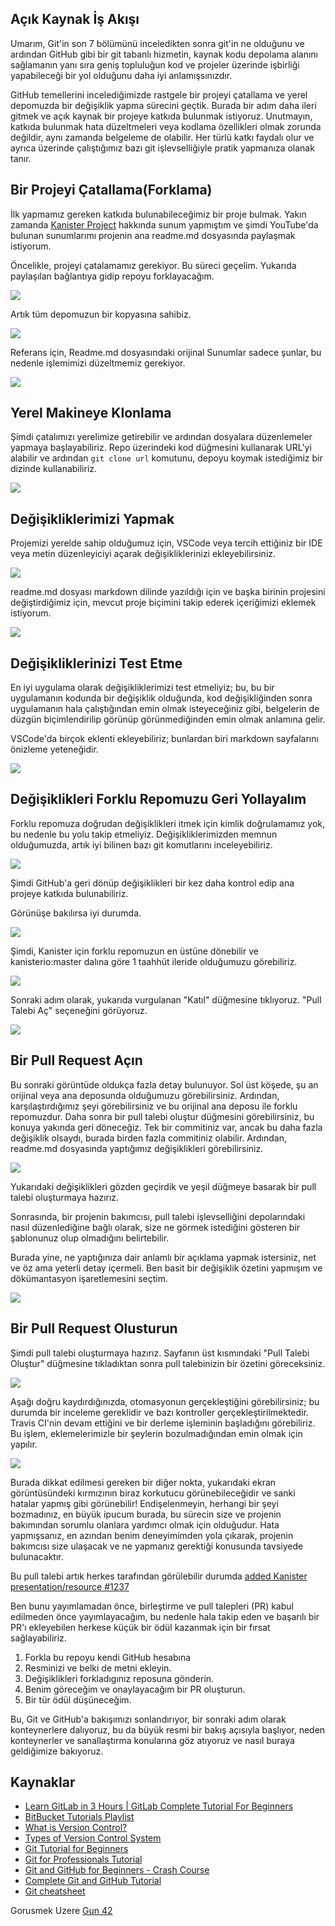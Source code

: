 ## Açık Kaynak İş Akışı

Umarım, Git'in son 7 bölümünü inceledikten sonra git'in ne olduğunu ve ardından GitHub gibi bir git tabanlı hizmetin, kaynak kodu depolama alanını sağlamanın yanı sıra geniş topluluğun kod ve projeler üzerinde işbirliği yapabileceği bir yol olduğunu daha iyi anlamışsınızdır.

GitHub temellerini incelediğimizde rastgele bir projeyi çatallama ve yerel depomuzda bir değişiklik yapma sürecini geçtik. Burada bir adım daha ileri gitmek ve açık kaynak bir projeye katkıda bulunmak istiyoruz. Unutmayın, katkıda bulunmak hata düzeltmeleri veya kodlama özellikleri olmak zorunda değildir, aynı zamanda belgeleme de olabilir. Her türlü katkı faydalı olur ve ayrıca üzerinde çalıştığımız bazı git işlevselliğiyle pratik yapmanıza olanak tanır.

## Bir Projeyi Çatallama(Forklama)

İlk yapmamız gereken katkıda bulunabileceğimiz bir proje bulmak. Yakın zamanda [Kanister Project](https://github.com/kanisterio/kanister) hakkında sunum yapmıştım ve şimdi YouTube'da bulunan sunumlarımı projenin ana readme.md dosyasında paylaşmak istiyorum.

Öncelikle, projeyi çatalamamız gerekiyor. Bu süreci geçelim. Yukarıda paylaşılan bağlantıya gidip repoyu forklayacağım.

![](Images/Day41_Git1.png)

Artık tüm depomuzun bir kopyasına sahibiz.

![](Images/Day41_Git2.png)

Referans için, Readme.md dosyasındaki orijinal Sunumlar sadece şunlar, bu nedenle işlemimizi düzeltmemiz gerekiyor.

![](Images/Day41_Git3.png)

## Yerel Makineye Klonlama

Şimdi çatalımızı yerelimize getirebilir ve ardından dosyalara düzenlemeler yapmaya başlayabiliriz. Repo üzerindeki kod düğmesini kullanarak URL'yi alabilir ve ardından `git clone url` komutunu, depoyu koymak istediğimiz bir dizinde kullanabiliriz.

![](Images/Day41_Git4.png)

## Değişikliklerimizi Yapmak

Projemizi yerelde sahip olduğumuz için, VSCode veya tercih ettiğiniz bir IDE veya metin düzenleyiciyi açarak değişikliklerinizi ekleyebilirsiniz.

![](Images/Day41_Git5.png)

readme.md dosyası markdown dilinde yazıldığı için ve başka birinin projesini değiştirdiğimiz için, mevcut proje biçimini takip ederek içeriğimizi eklemek istiyorum.

![](Images/Day41_Git6.png)

## Değişikliklerinizi Test Etme

En iyi uygulama olarak değişikliklerimizi test etmeliyiz; bu, bu bir uygulamanın kodunda bir değişiklik olduğunda, kod değişikliğinden sonra uygulamanın hala çalıştığından emin olmak isteyeceğiniz gibi, belgelerin de düzgün biçimlendirilip görünüp görünmediğinden emin olmak anlamına gelir.

VSCode'da birçok eklenti ekleyebiliriz; bunlardan biri markdown sayfalarını önizleme yeteneğidir.

![](Images/Day41_Git7.png)

## Değişiklikleri Forklu Repomuzu Geri Yollayalım

Forklu repomuza doğrudan değişiklikleri itmek için kimlik doğrulamamız yok, bu nedenle bu yolu takip etmeliyiz. Değişikliklerimizden memnun olduğumuzda, artık iyi bilinen bazı git komutlarını inceleyebiliriz.

![](Images/Day41_Git8.png)

Şimdi GitHub'a geri dönüp değişiklikleri bir kez daha kontrol edip ana projeye katkıda bulunabiliriz.

Görünüşe bakılırsa iyi durumda.

![](Images/Day41_Git9.png)

Şimdi, Kanister için forklu repomuzun en üstüne dönebilir ve kanisterio:master dalına göre 1 taahhüt ileride olduğumuzu görebiliriz.

![](Images/Day41_Git10.png)

Sonraki adım olarak, yukarıda vurgulanan "Katıl" düğmesine tıklıyoruz. "Pull Talebi Aç" seçeneğini görüyoruz.

![](Images/Day41_Git11.png)

## Bir Pull Request Açın

Bu sonraki görüntüde oldukça fazla detay bulunuyor. Sol üst köşede, şu an orijinal veya ana deposunda olduğumuzu görebilirsiniz. Ardından, karşılaştırdığımız şeyi görebilirsiniz ve bu orijinal ana deposu ile forklu repomuzdur. Daha sonra bir pull talebi oluştur düğmesini görebilirsiniz, bu konuya yakında geri döneceğiz. Tek bir commitiniz var, ancak bu daha fazla değişiklik olsaydı, burada birden fazla commitiniz olabilir. Ardından, readme.md dosyasında yaptığımız değişiklikleri görebilirsiniz.

![](Images/Day41_Git12.png)

Yukarıdaki değişiklikleri gözden geçirdik ve yeşil düğmeye basarak bir pull talebi oluşturmaya hazırız.

Sonrasında, bir projenin bakımcısı, pull talebi işlevselliğini depolarındaki nasıl düzenlediğine bağlı olarak, size ne görmek istediğini gösteren bir şablonunuz olup olmadığını belirtebilir.

Burada yine, ne yaptığınıza dair anlamlı bir açıklama yapmak istersiniz, net ve öz ama yeterli detay içermeli. Ben basit bir değişiklik özetini yapmışım ve dökümantasyon işaretlemesini seçtim.

![](Images/Day41_Git13.png)

## Bir Pull Request Olusturun

Şimdi pull talebi oluşturmaya hazırız. Sayfanın üst kısmındaki "Pull Talebi Oluştur" düğmesine tıkladıktan sonra pull talebinizin bir özetini göreceksiniz.

![](Images/Day41_Git14.png)

Aşağı doğru kaydırdığınızda, otomasyonun gerçekleştiğini görebilirsiniz; bu durumda bir inceleme gereklidir ve bazı kontroller gerçekleştirilmektedir. Travis CI'nin devam ettiğini ve bir derleme işleminin başladığını görebiliriz. Bu işlem, eklemelerimizle bir şeylerin bozulmadığından emin olmak için yapılır.

![](Images/Day41_Git15.png)

Burada dikkat edilmesi gereken bir diğer nokta, yukarıdaki ekran görüntüsündeki kırmızının biraz korkutucu görünebileceğidir ve sanki hatalar yapmış gibi görünebilir! Endişelenmeyin, herhangi bir şeyi bozmadınız, en büyük ipucum burada, bu sürecin size ve projenin bakımından sorumlu olanlara yardımcı olmak için olduğudur. Hata yapmışsanız, en azından benim deneyimimden yola çıkarak, projenin bakımcısı size ulaşacak ve ne yapmanız gerektiği konusunda tavsiyede bulunacaktır.

Bu pull talebi artık herkes tarafından görülebilir durumda [added Kanister presentation/resource #1237](https://github.com/kanisterio/kanister/pull/1237)

Ben bunu yayımlamadan önce, birleştirme ve pull talepleri (PR) kabul edilmeden önce yayımlayacağım, bu nedenle hala takip eden ve başarılı bir PR'ı ekleyebilen herkese küçük bir ödül kazanmak için bir fırsat sağlayabiliriz.

1. Forkla bu repoyu kendi GitHub hesabına
2. Resminizi ve belki de metni ekleyin.
3. Değişiklikleri forkladıgınız reposuna gönderin.
4. Benim göreceğim ve onaylayacağım bir PR oluşturun.
5. Bir tür ödül düşüneceğim.

Bu, Git ve GitHub'a bakışımızı sonlandırıyor, bir sonraki adım olarak konteynerlere dalıyoruz, bu da büyük resmi bir bakış açısıyla başlıyor, neden konteynerler ve sanallaştırma konularına göz atıyoruz ve nasıl buraya geldiğimize bakıyoruz.

## Kaynaklar

- [Learn GitLab in 3 Hours | GitLab Complete Tutorial For Beginners](https://www.youtube.com/watch?v=8aV5AxJrHDg)
- [BitBucket Tutorials Playlist](https://www.youtube.com/watch?v=OMLh-5O6Ub8&list=PLaD4FvsFdarSyyGl3ooAm-ZyAllgw_AM5)
- [What is Version Control?](https://www.youtube.com/watch?v=Yc8sCSeMhi4)
- [Types of Version Control System](https://www.youtube.com/watch?v=kr62e_n6QuQ)
- [Git Tutorial for Beginners](https://www.youtube.com/watch?v=8JJ101D3knE&t=52s)
- [Git for Professionals Tutorial](https://www.youtube.com/watch?v=Uszj_k0DGsg)
- [Git and GitHub for Beginners - Crash Course](https://www.youtube.com/watch?v=RGOj5yH7evk&t=8s)
- [Complete Git and GitHub Tutorial](https://www.youtube.com/watch?v=apGV9Kg7ics)
- [Git cheatsheet](https://www.atlassian.com/git/tutorials/atlassian-git-cheatsheet)

Gorusmek Uzere [Gun 42](day42.md)
